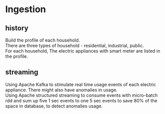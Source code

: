 # Ingestion

## history 
Build the profile of each household. <br>
There are three types of household - residential, industrial, public. <br>
For each household, The electric appliances with smart meter are listed in the profile. <br>

## streaming 

Using Apache Kafka to stimulate real time usage events of each electric appliance. There might also have anomalies in usage. <br>
Using Apache structured streaming to consume events with micro-batch rdd and sum up five 1 sec events to one 5 sec events to save 80% of the space in database, to detect anomalies usage. 
